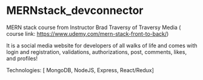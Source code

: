 # MERNstack_devconnector
MERN stack course from Instructor Brad Traversy of Traversy Media ( course link: https://www.udemy.com/mern-stack-front-to-back/)

It is a social media website for developers of all walks of life and comes with login and registration, validations, authorizations, post, comments, likes, and profiles!

Technologies: [ MongoDB, NodeJS, Express, React/Redux]
